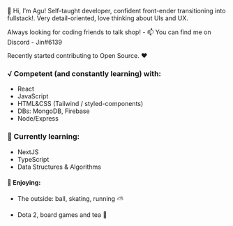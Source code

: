 👋 Hi, I’m Agu! Self-taught developer, confident front-ender transitioning into fullstack!. Very detail-oriented, love thinking about UIs and UX.

Always looking for coding friends to talk shop! - 📫 You can find me on Discord - Jin#6139

Recently started contributing to Open Source. ❤


### √ Competent (and constantly learning) with:
  - React
  - JavaScript
  - HTML&CSS (Tailwind / styled-components)
  - DBs: MongoDB, Firebase
  - Node/Express

### 📝 Currently learning: 
  - NextJS
  - TypeScript
  - Data Structures & Algorithms




#### 🙌 Enjoying:
- The outside: ball, skating, running ⛅️

- Dota 2, board games and tea 🍵



<!---
jinitsuga/jinitsuga is a ✨ special ✨ repository because its `README.md` (this file) appears on your GitHub profile.
You can click the Preview link to take a look at your changes.
--->
